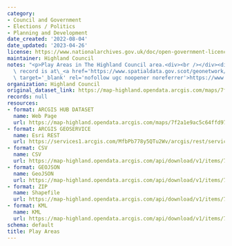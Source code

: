 ```yaml
---
category:
- Council and Government
- Elections / Politics
- Planning and Development
date_created: '2022-08-04'
date_updated: '2023-04-26'
license: https://www.nationalarchives.gov.uk/doc/open-government-licence/version/3/
maintainer: Highland Council
notes: "<p>Play Areas in The Highland Council area.<div><br /></div><div>Gemini metadata\
  \ record is at\_<a href='https://www.spatialdata.gov.scot/geonetwork/srv/eng/catalog.search#/metadata/6ffa4373-b5f6-4cea-bba8-6b9c501021c1'\
  \ target='_blank' rel='nofollow ugc noopener noreferrer'>https://www.spatialdata.gov.scot/geonetwork/srv/eng/catalog.search#/metadata/6ffa4373-b5f6-4cea-bba8-6b9c501021c1</a>.</div></p>"
organization: Highland Council
original_dataset_link: https://map-highland.opendata.arcgis.com/maps/7f2a1e9ac5c64ffd97e8410741b9f3e9_0
records: null
resources:
- format: ARCGIS HUB DATASET
  name: Web Page
  url: https://map-highland.opendata.arcgis.com/maps/7f2a1e9ac5c64ffd97e8410741b9f3e9_0
- format: ARCGIS GEOSERVICE
  name: Esri REST
  url: https://services1.arcgis.com/MfbPb778y5QTu2Wv/arcgis/rest/services/PlayAreas/FeatureServer/0
- format: CSV
  name: CSV
  url: https://map-highland.opendata.arcgis.com/api/download/v1/items/7f2a1e9ac5c64ffd97e8410741b9f3e9/csv?layers=0
- format: GEOJSON
  name: GeoJSON
  url: https://map-highland.opendata.arcgis.com/api/download/v1/items/7f2a1e9ac5c64ffd97e8410741b9f3e9/geojson?layers=0
- format: ZIP
  name: Shapefile
  url: https://map-highland.opendata.arcgis.com/api/download/v1/items/7f2a1e9ac5c64ffd97e8410741b9f3e9/shapefile?layers=0
- format: KML
  name: KML
  url: https://map-highland.opendata.arcgis.com/api/download/v1/items/7f2a1e9ac5c64ffd97e8410741b9f3e9/kml?layers=0
schema: default
title: Play Areas
---
```

